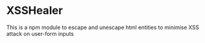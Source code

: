 XSSHealer
=========

This is a npm module to escape and unescape html entities to minimise XSS attack on user-form inputs
